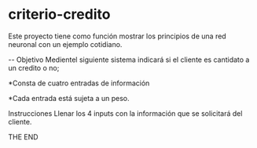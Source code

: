 # criterio-credito
Este proyecto tiene como función mostrar los principios de una red neuronal con un ejemplo cotidiano.

-- Objetivo
Medientel siguiente sistema indicará si el cliente es cantidato a un credito o no;


*Consta de cuatro entradas de información


*Cada entrada está sujeta a un peso.






Instrucciones
Llenar los 4 inputs con la información que se solicitará del cliente.


THE END
